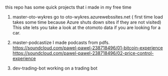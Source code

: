 this repo has some quick projects that i made in my free time 

1. master-oto-wykres
    go to oto-wykres.azurewebssites.net ( first time load takes some time because Azure shuts down sites if they are  not visited)
    This site lets you take a look at the otomoto data if you are looking for a car. 

2. master-podcastize 
    I made podcasts from pdfs.
        https://soundcloud.com/pawel-pawel-238718496/01-bitcoin-experience
        https://soundcloud.com/pawel-pawel-238718496/02-price-control-experience

3. dev-trading-bot
    working on a trading bot 